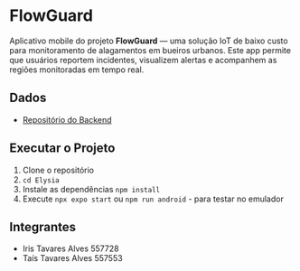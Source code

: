 # FlowGuard

Aplicativo mobile do projeto **FlowGuard** — uma solução IoT de baixo custo para monitoramento de alagamentos em bueiros urbanos.
Este app permite que usuários reportem incidentes, visualizem alertas e acompanhem as regiões monitoradas em tempo real.

## Dados

- [Repositório do Backend](https://github.com/Irissuu/devopsgs.git)

## Executar o Projeto
 
1. Clone o repositório
2. `cd Elysia`
3. Instale as dependências `npm install`
4. Execute `npx expo start` ou `npm run android` - para testar no emulador

## Integrantes
 
- Iris Tavares Alves 557728 </br>
- Taís Tavares Alves 557553 </br>
